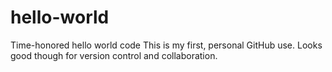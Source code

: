 # hello-world
Time-honored hello world code
This is my first, personal GitHub use. Looks good though for version control and collaboration.
